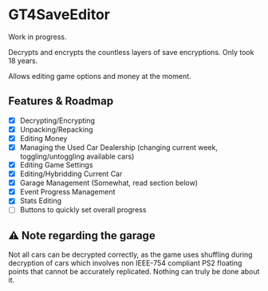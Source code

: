 # GT4SaveEditor

Work in progress.

Decrypts and encrypts the countless layers of save encryptions. Only took 18 years.

Allows editing game options and money at the moment.

## Features & Roadmap

- [x] Decrypting/Encrypting
- [x] Unpacking/Repacking
- [x] Editing Money
- [x] Managing the Used Car Dealership (changing current week, toggling/untoggling available cars)
- [x] Editing Game Settings
- [x] Editing/Hybridding Current Car
- [x] Garage Management (Somewhat, read section below)
- [x] Event Progress Management
- [x] Stats Editing
- [ ] Buttons to quickly set overall progress

## ⚠️ Note regarding the garage

Not all cars can be decrypted correctly, as the game uses shuffling during decryption of cars which involves non IEEE-754 compliant PS2 floating points that cannot be accurately replicated. Nothing can truly be done about it.
